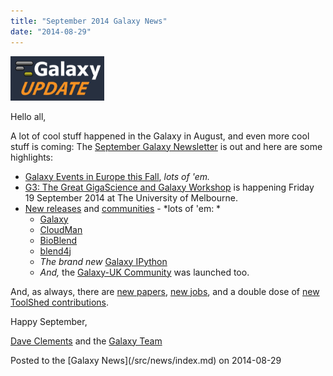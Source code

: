 ```yaml
---
title: "September 2014 Galaxy News"
date: "2014-08-29"
---
```


<div class='right'>
<a href='/src/galaxy-updates/2014-09/index.md'><img src="/src/images/logos/GalaxyUpdate200.png" alt="Galaxy Updates" width=150 /></a>
</div>

Hello all,

A lot of cool stuff happened in the Galaxy in August, and even more cool stuff is coming: The [September Galaxy Newsletter](/src/galaxy-updates/2014-09/index.md) is out and here are some highlights:
 
* [Galaxy Events in Europe this Fall](/src/galaxy-updates/2014-09/index.md#galaxy-events-in-europe-fall-2014), *lots of 'em.*
* [G3: The Great GigaScience and Galaxy Workshop](/src/galaxy-updates/2014-09/index.md#the-great-gigascience-and-galaxy-workshop) is happening Friday 19 September 2014 at The University of Melbourne.
* [New releases](/src/galaxy-updates/2014-09/index.md#new-releases) and [communities](/src/galaxy-updates/2014-09/index.md#galaxy-uk-community-launched) - *lots of 'em: *
  * [Galaxy](/src/galaxy-updates/2014-09/index.md#august-11-2014-galaxy-distribution)
  * [CloudMan](/src/galaxy-updates/2014-09/index.md#august-2014-cloudman-release)
  * [BioBlend](/src/galaxy-updates/2014-09/index.md#bioblend-051-release)
  * [blend4j](/src/galaxy-updates/2014-09/index.md#blend4j-011-release)
  * *The brand new* [Galaxy IPython](/src/galaxy-updates/2014-09/index.md#galaxy-ipython)
  * *And,* the [Galaxy-UK Community](/src/galaxy-updates/2014-09/index.md#galaxy-uk-community-launched) was launched too.

And, as always, there are [new papers](/src/galaxy-updates/2014-09/index.md#new-papers), [new jobs](/src/galaxy-updates/2014-09/index.md#whos-hiring), and a double dose of [new ToolShed contributions](/src/galaxy-updates/2014-09/index.md#toolshed-contributions).

Happy September,

[Dave Clements](/src/people/dave-clements/index.md) and the [Galaxy Team](/src/galaxy-team/index.md)

<div class='newsItemFooter'>Posted to the [Galaxy News](/src/news/index.md) on 2014-08-29 </div>

